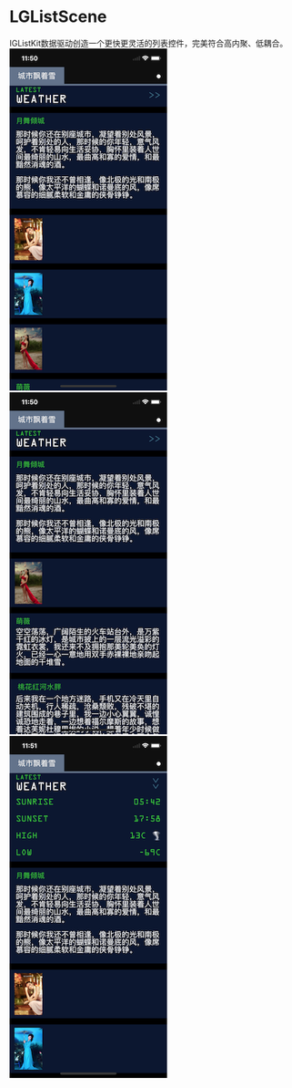 # LGListScene
IGListKit数据驱动创造一个更快更灵活的列表控件，完美符合高内聚、低耦合。
![Image text](https://github.com/fengsong1990/LGListScene/raw/master/21.png)
![Image text](https://github.com/fengsong1990/LGListScene/raw/master/11.png)
![Image text](https://github.com/fengsong1990/LGListScene/raw/master/31.png)
